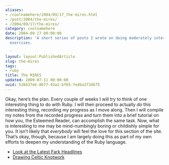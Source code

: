 ```yaml
---
aliases:
- /coolnamehere/2004/09/17_the-mires.html
- /post/2004/the-mires/
- /2004/09/17/the-mires/
category: coolnamehere
date: 2004-09-17 00:00:00
description: 'A short series of posts I wrote on doing moderately interesting ruby
  exercises.

  '
layout: layout:PublishedArticle
slug: the-mires
tags:
- ruby
title: The MIRES
updated: 2009-07-11 00:00:00
uuid: 526637eb-8677-43a2-bf65-fe4ba373db75
---
```


Okay, here’s the plan. Every couple of weeks I will try to think of one interesting thing to do with
Ruby. I will then proceed to actually *do* this interesting thing, recording my progress as I move
along. Then I will compile my notes from the recorded progress and turn them into a brief tutorial
on how you, the Esteemed Reader, can accomplish the same task. Now, what is interesting to me may be
mind-numbingly boring or childishly simple for you. It isn’t likely that *everybody* will feel the
love for this section of the site. That’s okay, though, because I am largely doing this as part of
my own efforts to deepen my understanding of the Ruby language.

- [Look at the Latest Fark Headlines](/post/2004/09/look-at-the-latest-fark-headlines/)
- [Drawing Celtic Knotwork](/post/2004/10/drawing-celtic-knotwork/)